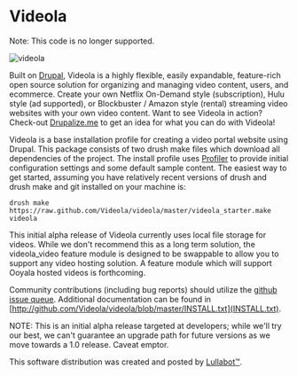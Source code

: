 Videola
=======
Note: This code is no longer supported.

![videola](http://videola.tv/images/videola-logo.png)

Built on [Drupal](http://drupal.org), Videola is a highly flexible, easily expandable, feature-rich open source solution for organizing and managing video content, users, and ecommerce. Create your own Netflix On-Demand style (subscription), Hulu style (ad supported), or Blockbuster / Amazon style (rental) streaming video websites with your own video content. Want to see Videola in action? Check-out [Drupalize.me](http://drupalize.me) to get an idea for what you can do with Videola!

Videola is a base installation profile for creating a video portal website
using Drupal. This package consists of two drush make files which download all dependencies of the project. The install profile uses [Profiler](http://drupal.org/project/profiler) to provide initial configuration settings and some default sample content. The easiest way to get started, assuming you have relatively recent versions of drush and drush make and git installed on your machine is:

`drush make https://raw.github.com/Videola/videola/master/videola_starter.make videola`

This initial alpha release of Videola currently uses local file storage for videos. While we don't recommend this as a long term solution, the videola_video feature module is designed to be swappable to allow you to support any video hosting solution. A feature module which will support Ooyala hosted videos is forthcoming.

Community contributions (including bug reports) should utilize the [github issue queue](http://github.com/Videola/videola/issues). Additional documentation can be found in [http://github.com/Videola/videola/blob/master/INSTALL.txt](INSTALL.txt).

NOTE: This is an initial alpha release targeted at developers; while we'll try our best, we can't guarantee an upgrade path for future versions as we move towards a 1.0 release. Caveat emptor.

This software distribution was created and posted by [Lullabot™](http://www.lullabot.com).
